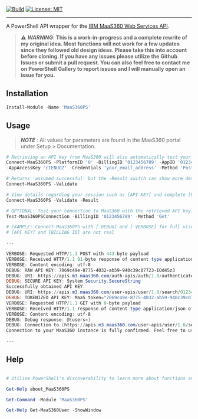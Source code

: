 [![Build](https://github.com/MichaelAlestock/MaaS360PS/actions/workflows/build.yml/badge.svg)](https://github.com/MichaelAlestock/MaaS360PS/actions/workflows/build.yml) [![License: MIT](https://img.shields.io/badge/License-MIT-blue.svg)](https://opensource.org/licenses/MIT)

---

A PowerShell API wrapper for the [IBM MaaS360 Web Services API](https://www.ibm.com/docs/en/maas360?topic=services-maas360-api-reference-web). 


> :warning: **_WARNING_**: **This is a work-in-progress and a complete rewrite of my original idea. Most functions will not work for 
> a few updates since they followed old design ideas. Please take this into account before cloning.  If you have any issues please utilize the Github Issues or submit a pull request. You can also feel free to contact me on PowerShell Gallery to report issues and I will manually open an issue for you.**

## Installation

```powershell
Install-Module -Name 'MaaS360PS'
```

## Usage

> **_NOTE_** : All values for parameters are found in the MaaS360 portal under Setup > Documentation.

```powershell
# Retrieving an API key from MaaS360 will also automatically test your connection by calling the users endpoint.
Connect-MaaS360PS -PlatformID '0' -BillingID '0123456789' -AppID '01234567_apple' -AppVersion '1.0' `
-AppAccessKey 'cIENUGZ' -Credentials 'your_email_address' -Method 'Post'

# Returns 'assumed successful' but the -Result switch can show more detail.
Connect-MaaS360PS -Validate

# View details regarding your session such as [API KEY] and complete [URI].
Connect-MaaS360PS -Validate -Result

# OPTIONAL: Test your connection to MaaS360 with the retrieved API key.
Test-MaaS360PSConnection -BillingID '0123456789' -Method 'Get'

# EXAMPLE: Connect-MaaS360PS with [-DEBUG] and [-VERBOSE] for full visual of the command output.
# [API KEY] and [BILLING ID] are not real

---

VERBOSE: Requested HTTP/1.1 POST with 443-byte payload
VERBOSE: Received HTTP/1.1 91-byte response of content type application/json
VERBOSE: Content encoding: utf-8
DEBUG: RAW API KEY: 7069c49e-8775-4032-ab59-940c39c07723-IOd45z3
DEBUG: URI: https://apis.m3.maas360.com/auth-apis/auth/1.0/authenticate/01234567
DEBUG: SECURE API KEY: System.Security.SecureString
Successfully obtained API KEY.
DEBUG: URI: https://apis.m3.maas360.com/user-apis/user/1.0/search/01234567
DEBUG: TOKENIZED API KEY: MaaS token="7069c49e-8775-4032-ab59-940c39c07723-IOd45z3"
VERBOSE: Requested HTTP/1.1 GET with 0-byte payload
VERBOSE: Received HTTP/1.1 response of content type application/json of unknown size
VERBOSE: Content encoding: utf-8
DEBUG: Debug response: @{users=}
DEBUG: Connection to [https://apis.m3.maas360.com/user-apis/user/1.0/search/01234567] successful.
Connection to your MaaS360 instance is fully confirmed. Feel free to use all commands.

---
```

## Help

```powershell

# Utilize PowerShell's discoverability to learn more about functions and their usages.

Get-Help about_MaaS360PS

Get-Command -Module 'MaaS360PS'

Get-Help Get-MaaS360User -ShowWindow

```


